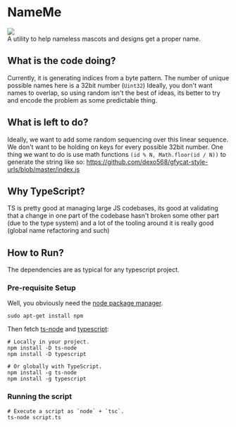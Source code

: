 # NameMe
![](https://support.99designs.com/hc/article_attachments/202090585/40748420150407-3-lcibt5)  
A utility to help nameless mascots and designs get a proper name.

## What is the code doing?
Currently, it is generating indices from a byte pattern. The number of unique possible names here is a 32bit number (`Uint32`)
Ideally, you don't want names to overlap, so using random isn't the best of ideas, its better to try and encode the problem as some predictable thing. 

## What is left to do?
Ideally, we want to add some random sequencing over this linear sequence. We don't want to be holding on keys for every possible 32bit number. One thing we want to do is use math functions `(id % N, Math.floor(id / N))` to generate the string like so:
https://github.com/dexo568/gfycat-style-urls/blob/master/index.js

## Why TypeScript?
TS is pretty good at managing large JS codebases, its good at validating that a change in one part of the codebase hasn't broken some other part (due to the type system) and a lot of the tooling around it is really good (global name refactoring and such)

## How to Run?

The dependencies are as typical for any typescript project.

### Pre-requisite Setup
Well, you obviously need the [node package manager](https://www.npmjs.com/).
```
sudo apt-get install npm
```
Then fetch [ts-node](https://github.com/TypeStrong/ts-node) and [typescript](https://www.typescriptlang.org/):
```
# Locally in your project.
npm install -D ts-node
npm install -D typescript

# Or globally with TypeScript.
npm install -g ts-node
npm install -g typescript
```
### Running the script
```
# Execute a script as `node` + `tsc`.
ts-node script.ts
```
